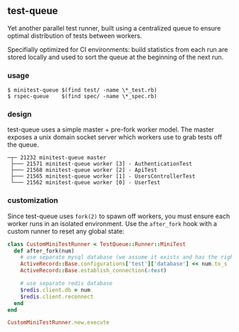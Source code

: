 ## test-queue

Yet another parallel test runner, built using a centralized queue to ensure
optimal distribution of tests between workers.

Specifially optimized for CI environments: build statistics from each run
are stored locally and used to sort the queue at the beginning of the
next run.

### usage

```
$ minitest-queue $(find test/ -name \*_test.rb)
$ rspec-queue    $(find spec/ -name \*_spec.rb)
```

### design

test-queue uses a simple master + pre-fork worker model. The master
exposes a unix domain socket server which workers use to grab tests off
the queue.

```
─┬─ 21232 minitest-queue master
 ├─── 21571 minitest-queue worker [3] - AuthenticationTest
 ├─── 21568 minitest-queue worker [2] - ApiTest
 ├─── 21565 minitest-queue worker [1] - UsersControllerTest
 └─── 21562 minitest-queue worker [0] - UserTest
```

### customization

Since test-queue uses `fork(2)` to spawn off workers, you must ensure each worker
runs in an isolated environment. Use the `after_fork` hook with a custom
runner to reset any global state:

``` ruby
class CustomMiniTestRunner < TestQueue::Runner::MiniTest
  def after_fork(num)
    # use separate mysql database (we assume it exists and has the right schema already)
    ActiveRecord::Base.configurations['test']['database'] << num.to_s
    ActiveRecord::Base.establish_connection(:test)

    # use separate redis database
    $redis.client.db = num
    $redis.client.reconnect
  end
end

CustomMiniTestRunner.new.execute
```
